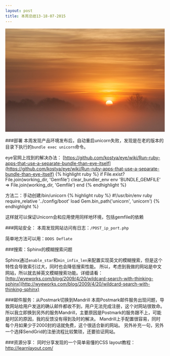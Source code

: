 ```yaml
---
layout: post
title: 本周总结13-18-07-2015
---
```


![](/images/Bing_696.JPG "")

###部署
本周发现产品环境发布后，自动重启unicorn失败，发现是在老的版本的目录下执行的`bundle exec unicorn`命令。

eye官网上找到的解决办法：
[https://github.com/kostya/eye/wiki/Run-ruby-apps-that-use-a-separate-bundle-than-eye-itself](https://github.com/kostya/eye/wiki/Run-ruby-apps-that-use-a-separate-bundle-than-eye-itself)
{% highlight ruby %}
if File.exist? File.join(working_dir, 'Gemfile')
  clear_bundler_env
  env 'BUNDLE_GEMFILE' => File.join(working_dir, 'Gemfile')
end
{% endhighlight %}

方法二：手动创建/bin/unicorn
{% highlight ruby %}
#!/usr/bin/env ruby
require_relative '../config/boot'
load Gem.bin_path('unicorn', 'unicorn')
{% endhighlight %}

这样就可以保证Unicorn会和应用使用同样地环境，包括gemfile的依赖


###网站安全：
本周发现网站访问有日志：`/POST_ip_port.php`

简单地方法可以用：`DDOS Deflate`

###搜索：Sphinx的模糊搜索问题

Sphinx通过`enable_star`和`min_infix_len`来配置实现英文的模糊搜索，但是这个特性会导致索引过大，同时也会降低搜索性能。
所以，考虑到我做的网站是中文网站，所以就去掉英文模糊搜索功能。详细请看：
[http://wyeworks.com/blog/2009/4/20/wildcard-search-with-thinking-sphinx](http://wyeworks.com/blog/2009/4/20/wildcard-search-with-thinking-sphinx)

###邮件服务：从Postmark切换到Mandrill
本周Postmark邮件服务出现问题，导致网站给用户发送的确认邮件都收不到，用户无法完成注册，这个对网站很致命。
所以我立即换到另外的服务Mandrill，主要原因是Postmark的服务跟不上，可能是时区的原因，我的反馈没有得到及时的解决。
Mandrill上手配置很容易，同时每个月如果少于2000封的话就免费，这个很适合新的网站。
另外补充一句，另外一个选择SendGrid的注册流程比较繁琐，还要验证网站。

###资源分享：
同时分享发现的一个简单易懂的CSS layout教程：
http://learnlayout.com/
